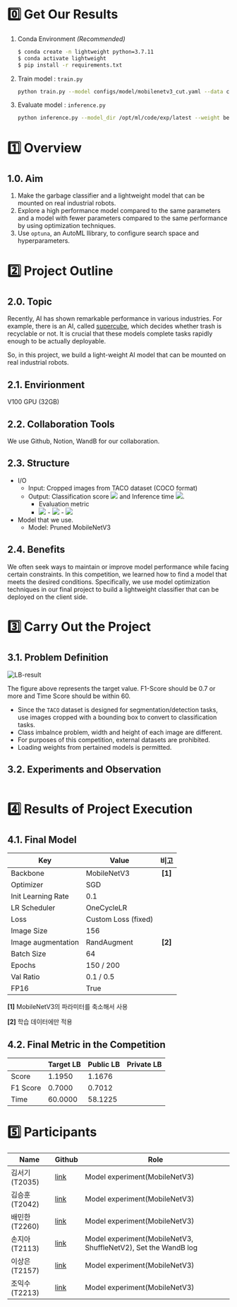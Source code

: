 # 0️⃣ Get Our Results

1. Conda Environment *(Recommended)*
   
    ```bash
    $ conda create -n lightweight python=3.7.11
    $ conda activate lightweight 
    $ pip install -r requirements.txt
    ```
    
2. Train model : `train.py`
   
    ```bash
    python train.py --model configs/model/mobilenetv3_cut.yaml --data configs/data/taco_im156.yaml
    ```
    
3. Evaluate model : `inference.py`
   
    ```bash
    python inference.py --model_dir /opt/ml/code/exp/latest --weight best.pt --img_root /opt/ml/data/test/
    ```
    

# 1️⃣ Overview

## 1.0. Aim

1. Make the garbage classifier and a lightweight model that can be mounted on real industrial robots.
2. Explore a high performance model compared to the same parameters and a model with fewer parameters compared to the same performance by using optimization techniques.
3. Use `optuna`, an AutoML llibrary, to configure search space and hyperparameters.

# 2️⃣ Project Outline

## 2.0. Topic

Recently, AI has shown remarkable performance in various industries. For example, there is an AI, called [supercube](https://www.superbin.co.kr/new/contents/supercube.php), which decides whether trash is recyclable or not. It is crucial that these models complete tasks rapidly enough to be actually deployable.

So, in this project, we build a light-weight AI model that can be mounted on real industrial robots. 

## 2.1. Envirionment

V100 GPU (32GB)

## 2.2. Collaboration Tools

We use Github, Notion, WandB for our collaboration.

## 2.3. Structure

- I/O
    - Input: Cropped images from TACO dataset (COCO format)
    - Output: Classification score <img src="https://render.githubusercontent.com/render/math?math=\large%20(%20F_1%20)"/> and Inference time <img src="https://render.githubusercontent.com/render/math?math=\large(t)"/>.
        - Evaluation metric
        - <img src="https://render.githubusercontent.com/render/math?math=\large%20score%20=%200.5*score_{\text{submit%20time}}%20%2B%20score_{\text{F}_1}" />
            - <img src="https://render.githubusercontent.com/render/math?math=\large%20score_{\text{submit%20time}}%20=%20frac{thismodel_{\text{submit%20time}}}{baseline_{\text{submit%20time}}}"/>
            - <img src="https://render.githubusercontent.com/render/math?math=score_{\text{F}_1}%20=%20\text{sigmoid}%20\big(20*(baseline_{\text{F}_1}%20-%20this%20model_{\text{F}_1})%20\big)"/>
- Model that we use.
    - Model: Pruned MobileNetV3

## 2.4. Benefits

We often seek ways to maintain or improve model performance while facing certain constraints. In this competition, we learned how to find a model that meets the desired conditions. Specifically, we use model optimization techniques in our final project to build a lightweight classifier that can be deployed on the client side.

# 3️⃣ Carry Out the Project

## 3.1. Problem Definition

![LB-result](https://user-images.githubusercontent.com/87659486/144399995-bcb93cae-97ae-4b20-bf65-6d81f599b9bd.png)

The figure above represents the target value. F1-Score should be 0.7 or more and Time Score should be within 60.

- Since the `TACO` dataset is designed for segmentation/detection tasks, use images cropped with a bounding box to convert to classification tasks.
- Class imbalnce problem, width and height of each image are different.
- For purposes of this competition, external datasets are prohibited.
- Loading weights from pertained models is permitted.

## 3.2. Experiments and Observation

```jsx

```

# 4️⃣ Results of Project Execution

## 4.1. Final Model

| Key | Value | 비고 |
| --- | --- | :-: |
| Backbone  | MobileNetV3 | **[1]** |
| Optimizer  | SGD |  |
| Init Learning Rate | 0.1 |  |
| LR Scheduler | OneCycleLR |  |
| Loss | Custom Loss (fixed) |  |
| Image Size | 156 |  |
| Image augmentation | RandAugment | **[2]** |
| Batch Size | 64 |  |
| Epochs | 150 / 200 |  |
| Val Ratio | 0.1 / 0.5 |  |
| FP16 | True |  |

**[1]** MobileNetV3의 파라미터를 축소해서 사용

**[2]** 학습 데이터에만 적용

## 4.2. Final Metric in the Competition

|  | Target LB | Public LB | Private LB  |
| --- | --- | --- | --- |
| Score | 1.1950 | 1.1676 |  |
|  F1 Score | 0.7000 | 0.7012 |  |
| Time   | 60.0000 | 58.1225 |  |

# 5️⃣ Participants

| Name | Github | Role |
| --- | --- | --- |
| 김서기 (T2035) | [link](https://github.com/seogi98) | Model experiment(MobileNetV3) |
| 김승훈 (T2042) | [link](https://github.com/lead-me-read-me) | Model experiment(MobileNetV3) |
| 배민한 (T2260) | [link](https://github.com/Minhan-Bae) | Model experiment(MobileNetV3) |
| 손지아 (T2113) | [link](https://github.com/oikosohn) | Model experiment(MobileNetV3, ShuffleNetV2), Set the WandB log |
| 이상은 (T2157) | [link](https://github.com/lisy0123) | Model experiment(MobileNetV3) |
| 조익수 (T2213) | [link](https://github.com/projectcybersyn2) | Model experiment(MobileNetV3) |
